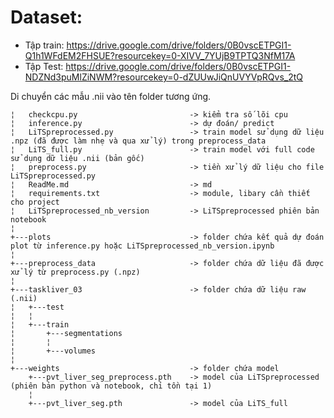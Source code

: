 # Dataset:
* Tập train: https://drive.google.com/drive/folders/0B0vscETPGI1-Q1h1WFdEM2FHSUE?resourcekey=0-XIVV_7YUjB9TPTQ3NfM17A
* Tập Test: https://drive.google.com/drive/folders/0B0vscETPGI1-NDZNd3puMlZiNWM?resourcekey=0-dZUUwJiQnUVYVpRQvs_2tQ

Di chuyển các mẫu .nii vào tên folder tương ứng.
```
¦   checkcpu.py                         -> kiểm tra số lõi cpu
¦   inference.py                        -> dự đoán/ predict
¦   LiTSpreprocessed.py                 -> train model sử dụng dữ liệu .npz (đã được làm nhẹ và qua xử lý) trong preprocess_data
¦   LiTS_full.py                        -> train model với full code sử dụng dữ liệu .nii (bản gốc)
¦   preprocess.py                       -> tiền xử lý dữ liệu cho file LiTSpreprocessed.py
¦   ReadMe.md                           -> md
¦   requirements.txt                    -> module, libary cần thiết cho project
¦   LiTSpreprocessed_nb_version         -> LiTSpreprocessed phiên bản notebook
¦                   
+---plots                               -> folder chứa kết quả dự đoán plot từ inference.py hoặc LiTSpreprocessed_nb_version.ipynb
¦       
+---preprocess_data                     -> folder chứa dữ liệu đã được xử lý từ preprocess.py (.npz)
¦       
+---taskliver_03                        -> folder chứa dữ liệu raw (.nii)
¦   +---test
¦   ¦       
¦   +---train
¦       +---segmentations
¦       ¦       
¦       +---volumes
¦               
+---weights                             -> folder chứa model
    +---pvt_liver_seg_preprocess.pth    -> model của LiTSpreprocessed (phiên bản python và notebook, chỉ tồn tại 1)
    ¦       
    +---pvt_liver_seg.pth               -> model của LiTS_full
```
